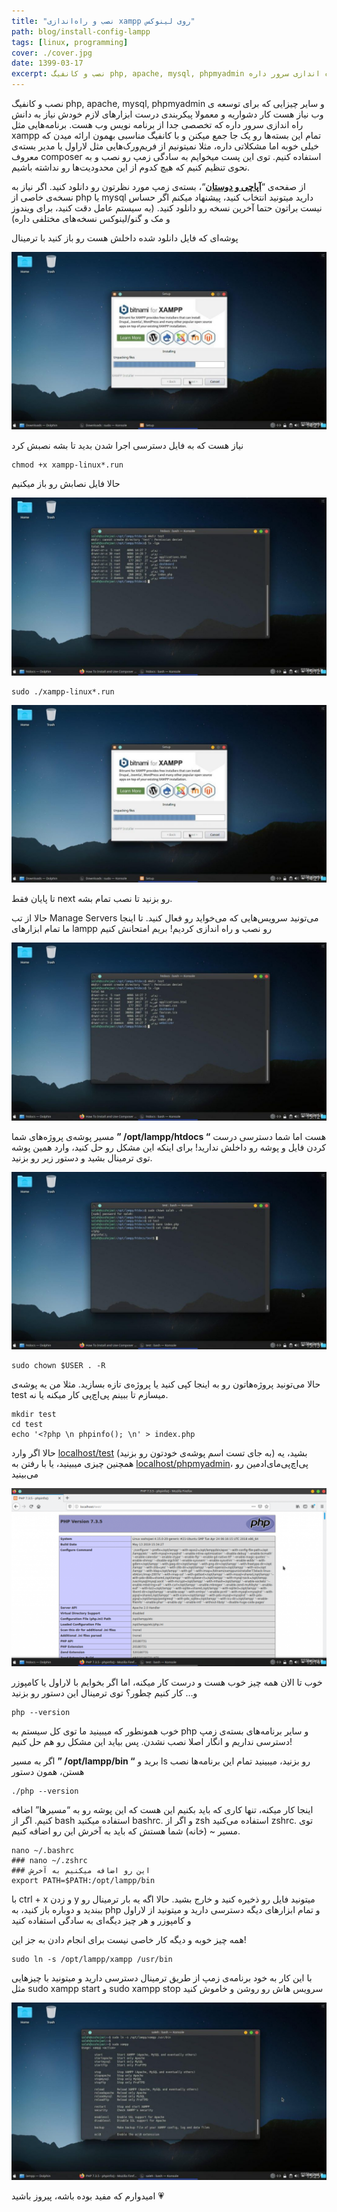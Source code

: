 ```yaml
---
title: "نصب و راه‌اندازی xampp روی لینوکس"
path: blog/install-config-lampp
tags: [linux, programming]
cover: ./cover.jpg
date: 1399-03-17
excerpt: نصب و کانفیگ php, apache, mysql, phpmyadmin و سایر چیزایی که برای توسعه ی وب نیاز هست کار دشواریه و معمولا پیکربندی درست ابزارهای لازم خودش نیاز به دانش راه اندازی سرور داره
---
```


نصب و کانفیگ php, apache, mysql, phpmyadmin و سایر چیزایی که برای توسعه ی وب نیاز هست کار دشواریه و معمولا پیکربندی درست ابزارهای لازم خودش نیاز به دانش راه اندازی سرور داره که تخصصی جدا از برنامه نویس وب هست. برنامه‌هایی مثل xampp تمام این بسته‌ها رو یک جا جمع میکنن و با کانفیگ مناسبی بهمون ارائه میدن که خیلی خوبه اما مشکلاتی داره، مثلا نمیتونیم از فریم‌ورک‌هایی مثل لاراول یا مدیر بسته‌ی معروف composer استفاده کنیم. توی این پست میخوایم به سادگی زمپ رو نصب و به نحوی تنظیم کنیم که هیچ کدوم از این محدودیت‌ها رو نداشته باشیم.

از صفحه‌ی “**[آپاچی و دوستان](https://www.apachefriends.org/download.html)**“، بسته‌ی زمپ مورد نظرتون رو دانلود کنید. اگر نیاز به نسخه‌ی خاصی از php یا mysql دارید میتونید انتخاب کنید، پیشنهاد میکنم اگر حساس نیست براتون حتما آخرین نسخه رو دانلود کنید. (به سیستم عامل دقت کنید، برای ویندوز و مک و گنو/لینوکس نسخه‌های مختلفی داره)

پوشه‌ای که فایل دانلود شده داخلش هست رو باز کنید با ترمینال

![نصب زمپ روی لینوکس](./01.jpg)

نیاز هست که به فایل دسترسی اجرا شدن بدید تا بشه نصبش کرد

    chmod +x xampp-linux*.run

حالا فایل نصابش رو باز میکنیم

![](./02.jpg)

    sudo ./xampp-linux*.run

![](./03.jpg)

تا پایان فقط next رو بزنید تا نصب تمام بشه.

حالا از تب Manage Servers می‌تونید سرویس‌هایی که می‌خواید رو فعال کنید. تا اینجا ما تمام ابزارهای lampp رو نصب و راه اندازی کردیم! بریم امتحانش کنیم

![](./04.jpg)

مسیر پوشه‌ی پروژه‌های شما **” /opt/lampp/htdocs “** هست اما شما دسترسی درست کردن فایل و پوشه رو داخلش ندارید! برای اینکه این مشکل رو حل کنید، وارد همین پوشه توی ترمینال بشید و دستور زیر رو بزنید.

![](./05.jpg)

    sudo chown $USER . -R

حالا می‌تونید پروژه‌هاتون رو به اینجا کپی کنید یا پروژه‌ی تازه بسازید. مثلا من یه پوشه‌ی test میسازم تا ببینم پی‌اچ‌پی کار میکنه یا نه.

    mkdir test
    cd test
    echo '<?php \n phpinfo(); \n' > index.php

حالا اگر وارد [localhost/test](http://localhost/test) (به جای تست اسم پوشه‌ی خودتون رو بزنید) بشید، یه همچنین چیزی میبینید، یا با رفتن به [localhost/phpmyadmin](http://localhost/phpmyadmin)، پی‌اچ‌پی‌مای‌ادمین رو می‌بینید

![](./06.png)

خوب تا الان همه چیز خوب هست و درست کار میکنه، اما اگر بخوایم با لاراول یا کامپوزر و… کار کنیم چطور؟ توی ترمینال این دستور رو بزنید

    php --version

خوب همونطور که میبینید ما توی کل سیستم به php و سایر برنامه‌های بسته‌ی زمپ دسترسی نداریم و انگار اصلا نصب نشدن. پس بیاید این مشکل رو هم حل کنیم!

اگر به مسیر **” /opt/lampp/bin “** برید و ls رو بزنید، میبینید تمام این برنامه‌ها نصب هستن، همون دستور

    ./php --version

اینجا کار میکنه، تنها کاری که باید بکنیم این هست که این پوشه رو به “مسیرها” اضافه کنیم. اگر از bash استفاده میکنید bashrc. و اگر از zsh استفاده می‌کنید zshrc. توی مسیر ~ (خانه) شما هستش که باید به آخرش این رو اضافه کنیم.

    nano ~/.bashrc
    ### nano ~/.zshrc
    ### این رو اضافه میکنیم به آخرش
    export PATH=$PATH:/opt/lampp/bin

با ctrl + x و زدن y میتونید فایل رو ذخیره کنید و خارج بشید. حالا اگه یه بار ترمینال رو ببندید و دوباره باز کنید، به php و تمام ابزارهای دیگه دسترسی دارید و میتونید از لاراول و کامپوزر و هر چیز دیگه‌ای به سادگی استفاده کنید

همه چیز خوبه و دیگه کار خاصی نیست برای انجام دادن به جز این!

    sudo ln -s /opt/lampp/xampp /usr/bin

با این کار به خود برنامه‌ی زمپ از طریق ترمینال دسترسی دارید و میتونید با چیزهایی مثل sudo xampp start و sudo xampp stop سرویس هاش رو روشن و خاموش کنید

![](./07.jpg)

امیدوارم که مفید بوده باشه، پیروز باشید 💗